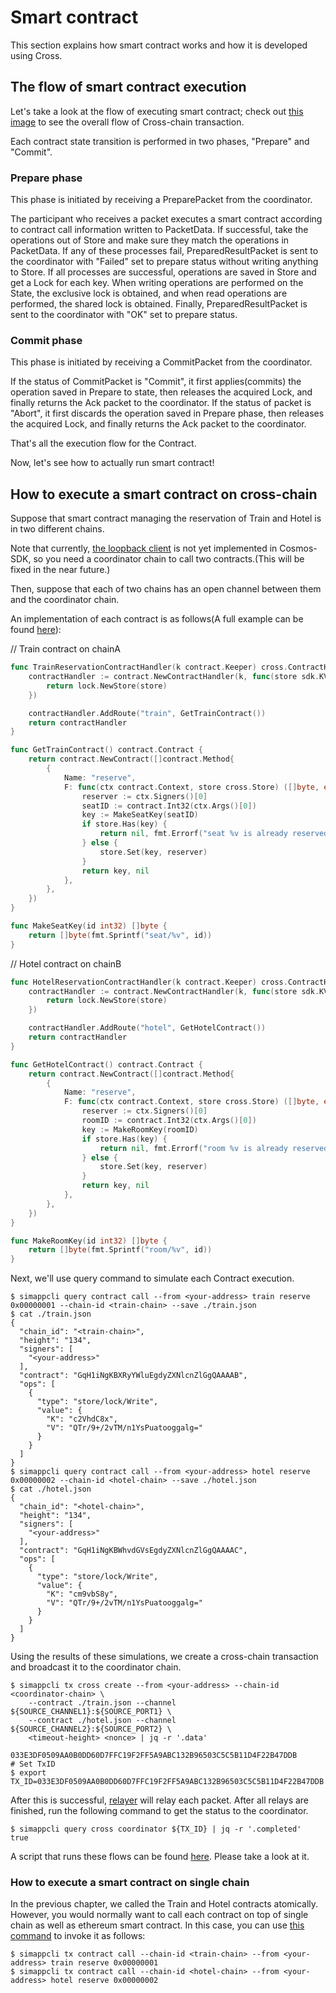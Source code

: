 # Smart contract

This section explains how smart contract works and how it is developed using Cross.

## The flow of smart contract execution

Let's take a look at the flow of executing smart contract; check out [this image](../images/packet-flow.png) to see the overall flow of Cross-chain transaction.

Each contract state transition is performed in two phases, "Prepare" and "Commit".

### Prepare phase

This phase is initiated by receiving a PreparePacket from the coordinator. 

The participant who receives a packet executes a smart contract according to contract call information written to PacketData. If successful, take the operations out of Store and make sure they match the operations in PacketData. If any of these processes fail, PreparedResultPacket is sent to the coordinator with "Failed" set to prepare status without writing anything to Store. If all processes are successful, operations are saved in Store and get a Lock for each key. When writing operations are performed on the State, the exclusive lock is obtained, and when read operations are performed, the shared lock is obtained. Finally, PreparedResultPacket is sent to the coordinator with "OK" set to prepare status.

### Commit phase

This phase is initiated by receiving a CommitPacket from the coordinator.

If the status of CommitPacket is "Commit", it first applies(commits) the operation saved in Prepare to state, then releases the acquired Lock, and finally returns the Ack packet to the coordinator.
If the status of packet is "Abort", it first discards the operation saved in Prepare phase, then releases the acquired Lock, and finally returns the Ack packet to the coordinator.

That's all the execution flow for the Contract.

Now, let's see how to actually run smart contract!

## How to execute a smart contract on cross-chain

Suppose that smart contract managing the reservation of Train and Hotel is in two different chains.

Note that currently, [the loopback client](https://github.com/cosmos/ics/blob/master/spec/ics-009-loopback-client/README.md) is not yet implemented in Cosmos-SDK, so you need a coordinator chain to call two contracts.(This will be fixed in the near future.)

Then, suppose that each of two chains has an open channel between them and the coordinator chain.

An implementation of each contract is as follows(A full example can be found [here](https://github.com/datachainlab/cross/blob/b66802fde58f9e7fdbd8de4ccf121a590b554b28/example/simapp/contract/reservation.go#L19)):

// Train contract on chainA
```go
func TrainReservationContractHandler(k contract.Keeper) cross.ContractHandler {
	contractHandler := contract.NewContractHandler(k, func(store sdk.KVStore) cross.State {
		return lock.NewStore(store)
	})

	contractHandler.AddRoute("train", GetTrainContract())
	return contractHandler
}

func GetTrainContract() contract.Contract {
	return contract.NewContract([]contract.Method{
		{
			Name: "reserve",
			F: func(ctx contract.Context, store cross.Store) ([]byte, error) {
				reserver := ctx.Signers()[0]
				seatID := contract.Int32(ctx.Args()[0])
				key := MakeSeatKey(seatID)
				if store.Has(key) {
					return nil, fmt.Errorf("seat %v is already reserved", seatID)
				} else {
					store.Set(key, reserver)
				}
				return key, nil
			},
		},
	})
}

func MakeSeatKey(id int32) []byte {
	return []byte(fmt.Sprintf("seat/%v", id))
}
```

// Hotel contract on chainB
```go
func HotelReservationContractHandler(k contract.Keeper) cross.ContractHandler {
	contractHandler := contract.NewContractHandler(k, func(store sdk.KVStore) cross.State {
		return lock.NewStore(store)
	})

	contractHandler.AddRoute("hotel", GetHotelContract())
	return contractHandler
}

func GetHotelContract() contract.Contract {
	return contract.NewContract([]contract.Method{
		{
			Name: "reserve",
			F: func(ctx contract.Context, store cross.Store) ([]byte, error) {
				reserver := ctx.Signers()[0]
				roomID := contract.Int32(ctx.Args()[0])
				key := MakeRoomKey(roomID)
				if store.Has(key) {
					return nil, fmt.Errorf("room %v is already reserved", roomID)
				} else {
					store.Set(key, reserver)
				}
				return key, nil
			},
		},
	})
}

func MakeRoomKey(id int32) []byte {
	return []byte(fmt.Sprintf("room/%v", id))
}
```

Next, we'll use query command to simulate each Contract execution.

```
$ simappcli query contract call --from <your-address> train reserve 0x00000001 --chain-id <train-chain> --save ./train.json
$ cat ./train.json
{
  "chain_id": "<train-chain>",
  "height": "134",
  "signers": [
    "<your-address>"
  ],
  "contract": "GqH1iNgKBXRyYWluEgdyZXNlcnZlGgQAAAAB",
  "ops": [
    {
      "type": "store/lock/Write",
      "value": {
        "K": "c2VhdC8x",
        "V": "QTr/9+/2vTM/n1YsPuatooggalg="
      }
    }
  ]
}
$ simappcli query contract call --from <your-address> hotel reserve 0x00000002 --chain-id <hotel-chain> --save ./hotel.json
$ cat ./hotel.json
{
  "chain_id": "<hotel-chain>",
  "height": "134",
  "signers": [
    "<your-address>"
  ],
  "contract": "GqH1iNgKBWhvdGVsEgdyZXNlcnZlGgQAAAAC",
  "ops": [
    {
      "type": "store/lock/Write",
      "value": {
        "K": "cm9vbS8y",
        "V": "QTr/9+/2vTM/n1YsPuatooggalg="
      }
    }
  ]
}
```

Using the results of these simulations, we create a cross-chain transaction and broadcast it to the coordinator chain.
```
$ simappcli tx cross create --from <your-address> --chain-id <coordinator-chain> \
    --contract ./train.json --channel ${SOURCE_CHANNEL1}:${SOURCE_PORT1} \
    --contract ./hotel.json --channel ${SOURCE_CHANNEL2}:${SOURCE_PORT2} \
    <timeout-height> <nonce> | jq -r '.data'

033E3DF0509AA0B0DD60D7FFC19F2FF5A9ABC132B96503C5C5B11D4F22B47DDB
# Set TxID
$ export TX_ID=033E3DF0509AA0B0DD60D7FFC19F2FF5A9ABC132B96503C5C5B11D4F22B47DDB
```

After this is successful, [relayer](https://github.com/cosmos/ics/tree/master/spec/ics-018-relayer-algorithms) will relay each packet. After all relays are finished, run the following command to get the status to the coordinator.

```
$ simappcli query cross coordinator ${TX_ID} | jq -r '.completed'
true
```

A script that runs these flows can be found [here](https://github.com/datachainlab/cross/blob/master/tests/test-tx.sh). Please take a look at it.

### How to execute a smart contract on single chain

In the previous chapter, we called the Train and Hotel contracts atomically. However, you would normally want to call each contract on top of single chain as well as ethereum smart contract. In this case, you can use [this command](https://github.com/datachainlab/cross/blob/aa5d7da3fb51e7c034523d12c9d0cdf49df12028/x/ibc/contract/client/cli/tx.go#L35) to invoke it as follows:
```
$ simappcli tx contract call --chain-id <train-chain> --from <your-address> train reserve 0x00000001
$ simappcli tx contract call --chain-id <hotel-chain> --from <your-address> hotel reserve 0x00000002
```
